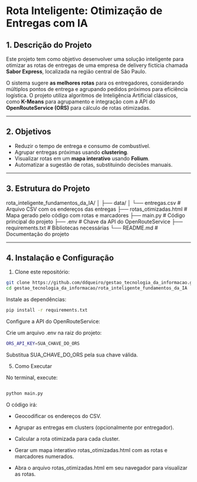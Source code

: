 # Rota Inteligente: Otimização de Entregas com IA

## 1. Descrição do Projeto
Este projeto tem como objetivo desenvolver uma solução inteligente para otimizar as rotas de entregas de uma empresa de delivery fictícia chamada **Sabor Express**, localizada na região central de São Paulo. 

O sistema sugere **as melhores rotas** para os entregadores, considerando múltiplos pontos de entrega e agrupando pedidos próximos para eficiência logística. O projeto utiliza algoritmos de Inteligência Artificial clássicos, como **K-Means** para agrupamento e integração com a API do **OpenRouteService (ORS)** para cálculo de rotas otimizadas.

---

## 2. Objetivos
- Reduzir o tempo de entrega e consumo de combustível.  
- Agrupar entregas próximas usando **clustering**.  
- Visualizar rotas em um **mapa interativo** usando **Folium**.  
- Automatizar a sugestão de rotas, substituindo decisões manuais.

---

## 3. Estrutura do Projeto

rota_inteligente_fundamentos_da_IA/
│
├── data/
│ └── entregas.csv # Arquivo CSV com os endereços das entregas
├── rotas_otimizadas.html # Mapa gerado pelo código com rotas e marcadores
├── main.py # Código principal do projeto
├── .env # Chave da API do OpenRouteService
├── requirements.txt # Bibliotecas necessárias
└── README.md # Documentação do projeto


---

## 4. Instalação e Configuração

1. Clone este repositório:

```bash
git clone https://github.com/ddqueiro/gestao_tecnologia_da_informacao.git
cd gestao_tecnologia_da_informacao/rota_inteligente_fundamentos_da_IA
```

Instale as dependências:

```bash
pip install -r requirements.txt
```

Configure a API do OpenRouteService:

Crie um arquivo .env na raiz do projeto:

```bash
ORS_API_KEY=SUA_CHAVE_DO_ORS
```

Substitua SUA_CHAVE_DO_ORS pela sua chave válida.

5. Como Executar

No terminal, execute:

``` bash

python main.py

```

O código irá:

- Geocodificar os endereços do CSV.

- Agrupar as entregas em clusters (opcionalmente por entregador).

- Calcular a rota otimizada para cada cluster.

- Gerar um mapa interativo rotas_otimizadas.html com as rotas e marcadores numerados.

- Abra o arquivo rotas_otimizadas.html em seu navegador para visualizar as rotas.